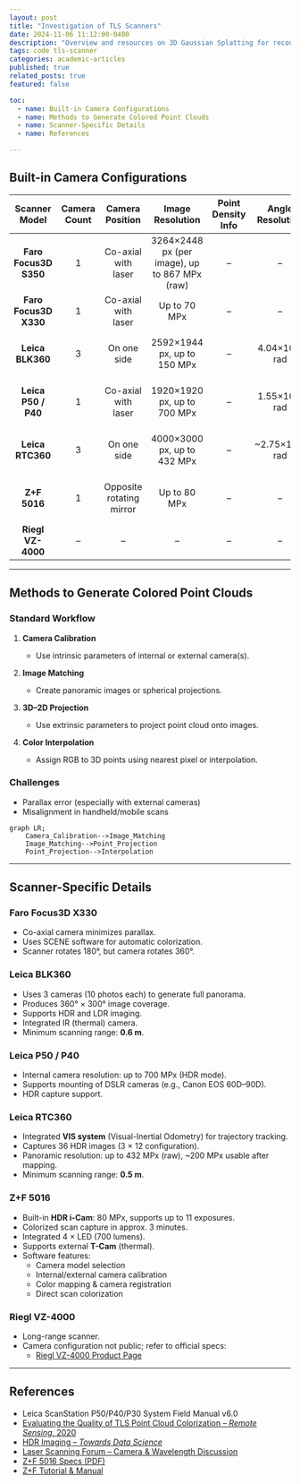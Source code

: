 ```yaml
---
layout: post
title: "Investigation of TLS Scanners"
date: 2024-11-06 11:12:00-0400
description: "Overview and resources on 3D Gaussian Splatting for reconstruction and geospatial applications."
tags: code tls-scanner
categories: academic-articles
published: true
related_posts: true
featured: false

toc:
  - name: Built-in Camera Configurations
  - name: Methods to Generate Colored Point Clouds
  - name: Scanner-Specific Details
  - name: References

---
```


## Built-in Camera Configurations

| Scanner Model | Camera Count | Camera Position | Image Resolution | Point Density Info | Angle Resolution | Software | Notes |
| :-----------: | :----------: | :--------------:| :---------------: | :-----------------:| :---------------:| :-------:| :----:|
| **Faro Focus3D S350** | 1 | Co-axial with laser | 3264×2448 px (per image), up to 867 MPx (raw) | – | – | Faro Scene | – |
| **Faro Focus3D X330** | 1 | Co-axial with laser | Up to 70 MPx | – | – | Faro Scene | – |
| **Leica BLK360** | 3 | On one side | 2592×1944 px, up to 150 MPx | – | 4.04×10⁻⁴ rad | Cyclone REGISTER 360, Cyclone | 3 flash lights |
| **Leica P50 / P40** | 1 | Co-axial with laser | 1920×1920 px, up to 700 MPx | – | 1.55×10⁻⁴ rad | Cyclone REGISTER 360, Cyclone | External camera supported |
| **Leica RTC360** | 3 | On one side | 4000×3000 px, up to 432 MPx | – | ~2.75×10⁻⁴ rad | Cyclone REGISTER 360, Cyclone | Full dome HDR capture |
| **Z+F 5016** | 1 | Opposite rotating mirror | Up to 80 MPx | – | – | Z+F LaserControl | 4 LED lights, HDR i-Cam |
| **Riegl VZ-4000** | – | – | – | – | – | RiSCAN PRO | See official specs |

---

## Methods to Generate Colored Point Clouds

### Standard Workflow

1. **Camera Calibration**
   - Use intrinsic parameters of internal or external camera(s).

2. **Image Matching**
   - Create panoramic images or spherical projections.

3. **3D–2D Projection**
   - Use extrinsic parameters to project point cloud onto images.

4. **Color Interpolation**
   - Assign RGB to 3D points using nearest pixel or interpolation.

### Challenges
- Parallax error (especially with external cameras)
- Misalignment in handheld/mobile scans

```mermaid
graph LR;
    Camera_Calibration-->Image_Matching
    Image_Matching-->Point_Projection
    Point_Projection-->Interpolation
```

---

## Scanner-Specific Details

### Faro Focus3D X330

- Co-axial camera minimizes parallax.
- Uses SCENE software for automatic colorization.
- Scanner rotates 180°, but camera rotates 360°.

### Leica BLK360

- Uses 3 cameras (10 photos each) to generate full panorama.
- Produces 360° × 300° image coverage.
- Supports HDR and LDR imaging.
- Integrated IR (thermal) camera.
- Minimum scanning range: **0.6 m**.

### Leica P50 / P40

- Internal camera resolution: up to 700 MPx (HDR mode).
- Supports mounting of DSLR cameras (e.g., Canon EOS 60D–90D).
- HDR capture support.

### Leica RTC360

- Integrated **VIS system** (Visual-Inertial Odometry) for trajectory tracking.
- Captures 36 HDR images (3 × 12 configuration).
- Panoramic resolution: up to 432 MPx (raw), ~200 MPx usable after mapping.
- Minimum scanning range: **0.5 m**.

### Z+F 5016

- Built-in **HDR i-Cam**: 80 MPx, supports up to 11 exposures.
- Colorized scan capture in approx. 3 minutes.
- Integrated 4 × LED (700 lumens).
- Supports external **T-Cam** (thermal).
- Software features:
  - Camera model selection
  - Internal/external camera calibration
  - Color mapping & camera registration
  - Direct scan colorization

### Riegl VZ-4000

- Long-range scanner.
- Camera configuration not public; refer to official specs:
  - [Riegl VZ-4000 Product Page](http://www.riegl.com/nc/products/terrestrial-scanning/produktdetail/product/scanner/30/)

---

## References

- Leica ScanStation P50/P40/P30 System Field Manual v6.0  
- [Evaluating the Quality of TLS Point Cloud Colorization – *Remote Sensing*, 2020](https://www.mdpi.com/2072-4292/12/17/2748)  
- [HDR Imaging – *Towards Data Science*](https://towardsdatascience.com/hdr-imaging-what-is-an-hdr-image-anyway-bdf05985492c)  
- [Laser Scanning Forum – Camera & Wavelength Discussion](https://mail.laserscanningforum.com/forum/viewtopic.php?t=8817)  
- [Z+F 5016 Specs (PDF)](https://positics.fr/wp-content/uploads/2020/07/5016-Spec-techniques.pdf)  
- [Z+F Tutorial & Manual](https://gmv.cast.uark.edu/scanning/)
